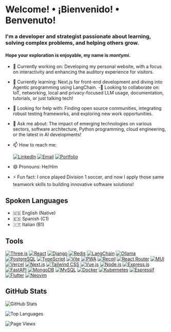 # Welcome! • ¡Bienvenido! • Benvenuto!
### I'm a developer and strategist passionate about learning, solving complex problems, and helping others grow.
#### Hope your exploration is enjoyable, my name is *montymi*.

- 🔭 Currently working on: Developing my personal website, with a focus on interactivity and enhancing the auditory experience for visitors.
- 🌱 Currently learning: Next.js for front-end development and diving into Agentic programming using LangChain.
-👯 Looking to collaborate on: IoT, networking, local and privacy-focused LLM usage, documentation, tutorials, or just talking tech!
- 🤔  Looking for help with: Finding open source communities, integrating robust testing frameworks, and exploring new work opportunities.
- 💬 Ask me about: The impact of emerging technologies on various sectors, software architecture, Python programming, cloud engineering, or the latest in AI developments!
- 📫 How to reach me:

  [![LinkedIn][linkedin-shield]][linkedin-url] [![Email][email-shield]][email-url] [![Portfolio][website-shield]][website-url]
- 😄 Pronouns: He/Him
- ⚡ Fun fact: I once played Division 1 soccer, and now I apply those same teamwork skills to building innovative software solutions!

## Spoken Languages

- 🇺🇸 English (Native)
- 🇪🇸 Spanish (C1)
- 🇮🇹 Italian (B1)

## Tools

[![Three.js][Three.js]][Three-url]
[![React][React.js]][React-url]
[![Django][Django.py]][Django-url]
[![Redis][Redis.io]][Redis-url]
[![LangChain][LangChain.icon]][LangChain-url]
[![Ollama][Ollama.ai]][Ollama-url]
[![PostgreSQL][PostgreSQL.icon]][PostgreSQL-url]
[![TypeScript][tsLogo]][tsLogo-url]
[![Vite][viteLogo]][viteLogo-url]
[![PWA][pwaLogo]][pwaLogo-url]
[![Recoil][recoilLogo]][recoilLogo-url]
[![React Router][rrLogo]][rrLogo-url]
[![MUI][muiLogo]][muiLogo-url]
[![Vercel][vercelLogo]][vercelLogo-url]
[![Next.js][nextLogo]][nextLogo-url]
[![Tailwind CSS][tailwindLogo]][tailwindLogo-url]
[![Vue.js][vueLogo]][vueLogo-url]
[![Node.js][nodeLogo]][nodeLogo-url]
[![Express.js][expressLogo]][expressLogo-url]
[![FastAPI][fastapiLogo]][fastapiLogo-url]
[![MongoDB][mongoLogo]][mongoLogo-url]
[![MySQL][mysqlLogo]][mysqlLogo-url]
[![Docker][dockerLogo]][dockerLogo-url]
[![Kubernetes][k8nsLogo]][k8nsLogo-url]
[![Espressif][espressifLogo]][espressifLogo-url]
[![Flutter][flutterLogo]][flutterLogo-url]
[![Neovim][neovimLogo]][neovimLogo-url]


## GitHub Stats

![GitHub Stats](https://github-readme-stats.vercel.app/api?username=montymi&show_icons=true&theme=tokyonight)
<!-- 

### Streak
![GitHub Streak](https://github-readme-streak-stats.herokuapp.com/?user=montymi&theme=radical)

### Board
![GitHub Contribution Board](https://ghchart.rshah.org/montymi)

-->

![Top Languages](https://github-readme-stats.vercel.app/api/top-langs/?username=montymi&layout=compact&theme=tokyonight)

![Page Views](https://pageview.vercel.app/?github_user=montymi)

<!-- MARKDOWN LINKS & IMAGES -->
<!-- https://www.markdownguide.org/basic-syntax/#reference-style-links -->
[Three.js]: https://img.shields.io/badge/Three.js-black.svg?style=for-the-badge&logo=three.js&logoColor=natural
[Three-url]: https://threejs.org/

[React.js]: https://img.shields.io/badge/React-black.svg?style=for-the-badge&logo=react&logoColor=natural
[React-url]: https://reactjs.org/

[Django-url]: https://www.djangoproject.com/
[Django.py]: https://img.shields.io/badge/Django-black.svg?style=for-the-badge&logo=django&logoColor=natural

[Redis-url]: https://redis.io/
[Redis.io]: https://img.shields.io/badge/Redis-black.svg?style=for-the-badge&logo=redis&logoColor=natural

[LangChain-url]: https://langchain.com/
[LangChain.icon]: https://img.shields.io/badge/LangChain-black.svg?style=for-the-badge&logo=langchain&logoColor=natural

[Ollama.ai]: https://img.shields.io/badge/Ollama-black.svg?style=for-the-badge&logo=ollama
[Ollama-url]: https://ollama.com/

[PostgreSQL.icon]: https://img.shields.io/badge/PostgreSQL-black.svg?style=for-the-badge&logo=postgresql&logoColor=natural
[PostgreSQL-url]: https://www.postgresql.org/

[license-shield]: https://img.shields.io/github/license/montymi/montymi.svg?style=for-the-badge
[license-url]: https://github.com/montymi/montymi/blob/master/LICENSE.txt

[linkedin-shield]: https://img.shields.io/badge/-LinkedIn-black.svg?style=for-the-badge&logo=linkedin
[linkedin-url]: https://linkedin.com/in/michael-montanaro

[muiLogo]: https://img.shields.io/badge/-Material%20UI-black.svg?style=for-the-badge&logo=mui&logoColor=natural
[muiLogo-url]: https://mui.com/

[pwaLogo]: https://img.shields.io/badge/-PWA-black.svg?style=for-the-badge&logo=pwa&logoColor=natural
[pwaLogo-url]: https://web.dev/progressive-web-apps/

[recoilLogo]: https://img.shields.io/badge/-Recoil-black.svg?style=for-the-badge&logo=recoil&logoColor=natural
[recoilLogo-url]: https://recoiljs.org/

[rrLogo]: https://img.shields.io/badge/-React%20Router-black.svg?style=for-the-badge&logo=react-router&logoColor=natural
[rrLogo-url]: https://reactrouter.com/

[tsLogo]: https://img.shields.io/badge/-TypeScript-black.svg?style=for-the-badge&logo=typescript&logoColor=natural
[tsLogo-url]: https://www.typescriptlang.org/

[viteLogo]: https://img.shields.io/badge/-Vite-black.svg?style=for-the-badge&logo=vite&logoColor=natural
[viteLogo-url]: https://vitejs.dev/

[vercelLogo]: https://img.shields.io/badge/-Vercel-black.svg?style=for-the-badge&logo=vercel&logoColor=natural
[vercelLogo-url]: https://vercel.com/

[nextLogo]: https://img.shields.io/badge/Next.js-black.svg?style=for-the-badge&logo=next.js&logoColor=natural
[nextLogo-url]: https://nextjs.com/

[tailwindLogo]: https://img.shields.io/badge/Tailwind_CSS-black?style=for-the-badge&logo=tailwindcss
[tailwindLogo-url]: https://tailwindcss.com/

[vueLogo]: https://img.shields.io/badge/Vue.js-black?style=for-the-badge&logo=vue.js
[vueLogo-url]: https://vuejs.org/

[nodeLogo]: https://img.shields.io/badge/Node.js-black?style=for-the-badge&logo=node.js
[nodeLogo-url]: https://nodejs.org/

[expressLogo]: https://img.shields.io/badge/Express.js-black?style=for-the-badge&logo=express
[expressLogo-url]: https://expressjs.com/

[fastapiLogo]: https://img.shields.io/badge/FastAPI-black?style=for-the-badge&logo=fastapi
[fastapiLogo-url]: https://fastapi.tiangolo.com/

[mongoLogo]: https://img.shields.io/badge/MongoDB-black?style=for-the-badge&logo=mongodb
[mongoLogo-url]: https://www.mongodb.com/

[mysqlLogo]: https://img.shields.io/badge/MySQL-black?style=for-the-badge&logo=mysql
[mysqlLogo-url]: https://www.mysql.com/

[dockerLogo]: https://img.shields.io/badge/Docker-black?style=for-the-badge&logo=docker
[dockerLogo-url]: https://www.docker.com/

[k8nsLogo]: https://img.shields.io/badge/Kubernetes-black?style=for-the-badge&logo=kubernetes
[k8nsLogo-url]: https://kubernetes.io/

[espressifLogo]: https://img.shields.io/badge/Espressif-black?style=for-the-badge&logo=espressif&logoColor=natural
[espressifLogo-url]: https://www.espressif.com/

[flutterLogo]: https://img.shields.io/badge/Flutter-black?style=for-the-badge&logo=flutter&logoColor=natural
[flutterLogo-url]: https://flutter.dev/

[neovimLogo]: https://img.shields.io/badge/Neovim-black?style=for-the-badge&logo=neovim&logoColor=natural
[neovimLogo-url]: https://neovim.io/

[email-shield]: https://img.shields.io/badge/-Email-black.svg?style=for-the-badge&logo=gmail&logoColor=natural
[email-url]: mailto:mcmontanaro01@gmail.com

[website-shield]: https://img.shields.io/badge/-Portfolio-black.svg?style=for-the-badge&logo=vercel&logoColor=natural
[website-url]: https://montymi.com
